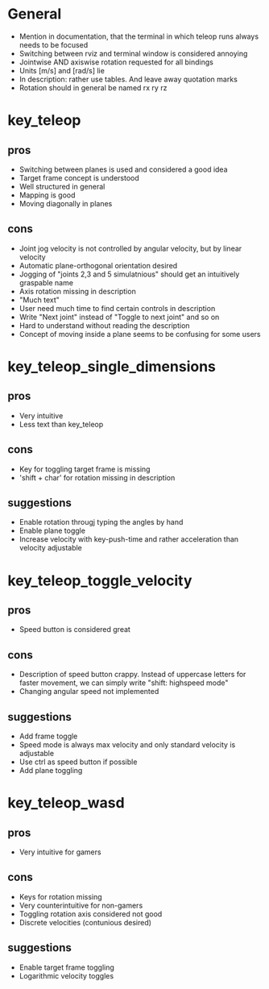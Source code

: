 # General

- Mention in documentation, that the terminal in which teleop runs always needs to be focused
- Switching between rviz and terminal window is considered annoying
- Jointwise AND axiswise rotation requested for all bindings
- Units [m/s] and [rad/s] lie
- In description: rather use tables. And leave away quotation marks
- Rotation should in general be named rx ry rz

# key_teleop

## pros

- Switching between planes is used and considered a good idea
- Target frame concept is understood
- Well structured in general
- Mapping is good
- Moving diagonally in planes

## cons

- Joint jog velocity is not controlled by angular velocity, but by linear velocity
- Automatic plane-orthogonal orientation desired
- Jogging of "joints 2,3 and 5 simulatnious" should get an intuitively graspable name
- Axis rotation missing in description
- "Much text"
- User need much time to find certain controls in description
- Write "Next joint" instead of "Toggle to next joint" and so on
- Hard to understand without reading the description
- Concept of moving inside a plane seems to be confusing for some users

# key_teleop_single_dimensions

## pros

- Very intuitive
- Less text than key_teleop

## cons

- Key for toggling target frame is missing
- 'shift + char' for rotation missing in description

## suggestions

- Enable rotation througj typing the angles by hand
- Enable plane toggle
- Increase velocity with key-push-time and rather acceleration than velocity adjustable

# key_teleop_toggle_velocity

## pros

- Speed button is considered great

## cons
- Description of speed button crappy. Instead of uppercase letters for faster movement, we can simply write "shift: highspeed mode"
- Changing angular speed not implemented

## suggestions

- Add frame toggle
- Speed mode is always max velocity and only standard velocity is adjustable
- Use ctrl as speed button if possible
- Add plane toggling

# key_teleop_wasd

## pros

- Very intuitive for gamers

## cons

- Keys for rotation missing
- Very counterintuitive for non-gamers
- Toggling rotation axis considered not good
- Discrete velocities (contunious desired)

## suggestions

- Enable target frame toggling
- Logarithmic velocity toggles